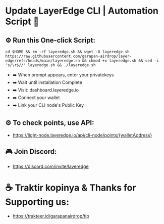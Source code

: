 # Update LayerEdge CLI | Automation Script 📣

## ⚙️ Run this One-click Script:
```
cd $HOME && rm -rf layeredge.sh && wget -O layeredge.sh https://raw.githubusercontent.com/garapan-airdrop/layer-edge/refs/heads/main/layeredge.sh && chmod +x layeredge.sh && sed -i 's/\r$//' layeredge.sh && ./layeredge.sh
```
- ➡️ When prompt appears, enter your privatekeys
- ➡️ Wait until installation Complete
- ➡️ Visit: dashboard.layeredge.io
- ➡️ Connect your wallet
- ➡️ Link your CLI node's Public Key

## ⚙️ To check points, use API:
- https://light-node.layeredge.io/api/cli-node/points/{walletAddress}

## 🎮 Join Discord:
- https://discord.com/invite/layeredge

# ☕️ Traktir kopinya & Thanks for Supporting us:
- https://trakteer.id/garapanairdrop/tip
